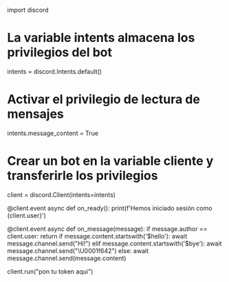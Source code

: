 import discord

# La variable intents almacena los privilegios del bot
intents = discord.Intents.default()
# Activar el privilegio de lectura de mensajes
intents.message_content = True
# Crear un bot en la variable cliente y transferirle los privilegios
client = discord.Client(intents=intents)

@client.event
async def on_ready():
    print(f'Hemos iniciado sesión como {client.user}')

@client.event
async def on_message(message):
    if message.author == client.user:
        return
    if message.content.startswith('$hello'):
        await message.channel.send("Hi!")
    elif message.content.startswith('$bye'):
        await message.channel.send("\\U0001f642")
    else:
        await message.channel.send(message.content)

client.run("pon tu token aqui")
